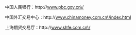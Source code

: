 中国人民银行：http:\/\/www.pbc.gov.cn\/

中国外汇交易中心：http:\/\/www.chinamoney.com.cn\/index.html

上海期货交易厅：http:\/\/www.shfe.com.cn\/

